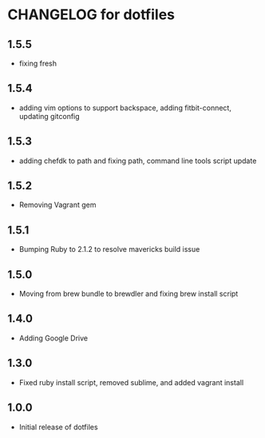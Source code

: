CHANGELOG for dotfiles
======================

1.5.5
-----
- fixing fresh

1.5.4
-----
- adding vim options to support backspace, adding fitbit-connect, updating gitconfig

1.5.3
-----
- adding chefdk to path and fixing path, command line tools script update

1.5.2
-----
- Removing Vagrant gem

1.5.1
-----
- Bumping Ruby to 2.1.2 to resolve mavericks build issue

1.5.0
-----
- Moving from brew bundle to brewdler and fixing brew install script

1.4.0
-----
- Adding Google Drive

1.3.0
-----
- Fixed ruby install script, removed sublime, and added vagrant install

1.0.0
-----
- Initial release of dotfiles

